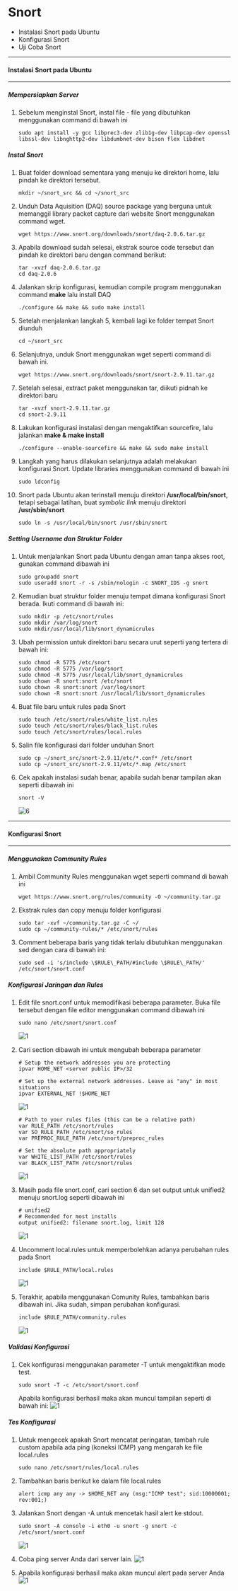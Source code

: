 # Snort

* Instalasi Snort pada Ubuntu
* Konfigurasi Snort
* Uji Coba Snort

-----------------

#### Instalasi Snort pada Ubuntu 
-----------------

##### **Mempersiapkan Server**
1. Sebelum menginstal Snort, instal file - file yang dibutuhkan menggunakan command di bawah ini
    ```
    sudo apt install -y gcc libprec3-dev zlib1g-dev libpcap-dev openssl libssl-dev libnghttp2-dev libdumbnet-dev bison flex libdnet
    ```
##### **Instal Snort**
1. Buat folder download sementara yang menuju ke direktori home, lalu pindah ke direktori tersebut.
    ```
    mkdir ~/snort_src && cd ~/snort_src
    ```

2. Unduh Data Aquisition (DAQ) source package yang berguna untuk memanggil library packet capture dari website Snort menggunakan command wget.
    ```
    wget https://www.snort.org/downloads/snort/daq-2.0.6.tar.gz
    ```

3. Apabila download sudah selesai, ekstrak source code tersebut dan pindah ke direktori baru dengan command berikut:
    ```
    tar -xvzf daq-2.0.6.tar.gz
    cd daq-2.0.6
    ```

4. Jalankan skrip konfigurasi, kemudian compile program menggunakan command <b>make</b>  lalu install DAQ
    ```
    ./configure && make && sudo make install
    ```

5. Setelah menjalankan langkah 5, kembali lagi ke folder tempat Snort diunduh
    ```
    cd ~/snort_src
    ```

6. Selanjutnya, unduk Snort menggunakan wget seperti command di bawah ini.
    ```
    wget https://www.snort.org/downloads/snort/snort-2.9.11.tar.gz
    ```

7. Setelah selesai, extract paket menggunakan tar, diikuti pidnah ke direktori baru
    ```
    tar -xvzf snort-2.9.11.tar.gz
    cd snort-2.9.11
    ```

8. Lakukan konfigurasi instalasi dengan mengaktifkan sourcefire, lalu jalankan <b>make & make install</b>
    ```
    ./configure --enable-sourcefire && make && sudo make install
    ```

9. Langkah yang harus dilakukan selanjutnya adalah melakukan konfigurasi Snort. Update libraries menggunakan command di bawah ini
    ```
    sudo ldconfig
    ```

10. Snort pada Ubuntu akan terinstall menuju direktori **/usr/local/bin/snort**, tetapi sebagai latihan, buat <i>symbolic link</i> menuju direktori **/usr/sbin/snort**
    ```
    sudo ln -s /usr/local/bin/snort /usr/sbin/snort
    ```
##### **Setting Username dan Struktur Folder**

1. Untuk menjalankan Snort pada Ubuntu dengan aman tanpa akses root, gunakan command dibawah ini
    ```
    sudo groupadd snort
    sudo useradd snort -r -s /sbin/nologin -c SNORT_IDS -g snort
    ```

2. Kemudian buat struktur folder menuju tempat dimana konfigurasi Snort berada. Ikuti command di bawah ini:
    ```
    sudo mkdir -p /etc/snort/rules
    sudo mkdir /var/log/snort
    sudo mkdir/usr/local/lib/snort_dynamicrules
    ```

3. Ubah permission untuk direktori baru secara urut seperti yang tertera di bawah ini:
    ```
    sudo chmod -R 5775 /etc/snort
    sudo chmod -R 5775 /var/log/snort
    sudo chmod -R 5775 /usr/local/lib/snort_dynamicrules
    sudo chown -R snort:snort /etc/snort
    sudo chown -R snort:snort /var/log/snort
    sudo chown -R snort:snort /usr/local/lib/snort_dynamicrules
    ```

4. Buat file baru untuk rules pada Snort
    ```
    sudo touch /etc/snort/rules/white_list.rules
    sudo touch /etc/snort/rules/black_list.rules
    sudo touch /etc/snort/rules/local.rules
    ```

5. Salin file konfigurasi dari folder unduhan Snort
    ```
    sudo cp ~/snort_src/snort-2.9.11/etc/*.conf* /etc/snort
    sudo cp ~/snort_src/snort-2.9.11/etc/*.map /etc/snort
    ```
6. Cek apakah instalasi sudah benar, apabila sudah benar tampilan akan seperti dibawah ini
    ```
    snort -V
    ```
    ![6](/snort/snort1.png)

-----------------

#### Konfigurasi Snort
-----------------
##### **Menggunakan Community Rules**
1. Ambil Community Rules menggunakan wget seperti command di bawah ini
    ```
    wget https://www.snort.org/rules/community -O ~/community.tar.gz
    ```

2. Ekstrak rules dan copy menuju folder konfigurasi
    ```
    sudo tar -xvf ~/community.tar.gz -C ~/
    sudo cp ~/community-rules/* /etc/snort/rules
    ```

3. Comment beberapa baris yang tidak terlalu dibutuhkan menggunakan sed dengan cara di bawah ini:
    ```
    sudo sed -i 's/include \$RULE\_PATH/#include \$RULE\_PATH/' /etc/snort/snort.conf
    ```
##### **Konfigurasi Jaringan dan Rules**


1. Edit file snort.conf untuk memodifikasi beberapa parameter. Buka file tersebut dengan file editor menggunakan command dibawah ini
    ```
    sudo nano /etc/snort/snort.conf
    ```
    ![1](/snort/snort2.png)<br>


2. Cari section dibawah ini untuk mengubah beberapa parameter 

    ```
    # Setup the network addresses you are protecting
    ipvar HOME_NET <server public IP>/32
    ```
   

    ```
    # Set up the external network addresses. Leave as "any" in most situations
    ipvar EXTERNAL_NET !$HOME_NET
    ```
     ![1](/snort/snort3.png)<br>

    ```
    # Path to your rules files (this can be a relative path)
    var RULE_PATH /etc/snort/rules
    var SO_RULE_PATH /etc/snort/so_rules
    var PREPROC_RULE_PATH /etc/snort/preproc_rules
    ```

    ```
    # Set the absolute path appropriately
    var WHITE_LIST_PATH /etc/snort/rules
    var BLACK_LIST_PATH /etc/snort/rules
    ```
     ![1](/snort/snort5.png)<br>

3. Masih pada file snort.conf, cari section 6 dan set output untuk unified2 menuju snort.log  seperti dibawah ini
    ```
    # unified2
    # Recommended for most installs
    output unified2: filename snort.log, limit 128
    ```
     ![1](/snort/snort6.png)<br>

4. Uncomment local.rules untuk memperbolehkan adanya perubahan rules pada Snort 
    ```
    include $RULE_PATH/local.rules
    ```
     ![1](/snort/snort7.png)<br>

5. Terakhir, apabila menggunakan Comunity Rules, tambahkan baris dibawah ini. Jika sudah, simpan perubahan konfigurasi.
    ```
    include $RULE_PATH/community.rules
    ```
    ![1](/snort/snort8.png)<br>

##### **Validasi Konfigurasi**
1. Cek konfigurasi menggunakan parameter -T untuk mengaktifkan mode test.
    ```
    sudo snort -T -c /etc/snort/snort.conf
    ```
    Apabila konfigurasi berhasil maka akan muncul tampilan seperti di bawah ini:
    ![1](/snort/snort9.png)
    
##### **Tes Konfigurasi**
1. Untuk mengecek apakah Snort mencatat peringatan, tambah rule custom apabila ada ping (koneksi ICMP) yang mengarah ke file local.rules
    ```
    sudo nano /etc/snort/rules/local.rules
    ```

2. Tambahkan baris berikut ke dalam file local.rules
    ```
    alert icmp any any -> $HOME_NET any (msg:"ICMP test"; sid:10000001; rev:001;)
    ```

3. Jalankan Snort dengan -A untuk mencetak hasil alert ke stdout. 
    ```
    sudo snort -A console -i eth0 -u snort -g snort -c /etc/snort/snort.conf
    ```
    ![1](/snort/snort10.png)

4. Coba ping server Anda dari server lain. 
    ![1](/snort/snort11.png)

5. Apabila konfigurasi berhasil maka akan muncul alert pada server Anda
    ![1](/snort/snort12.png)



